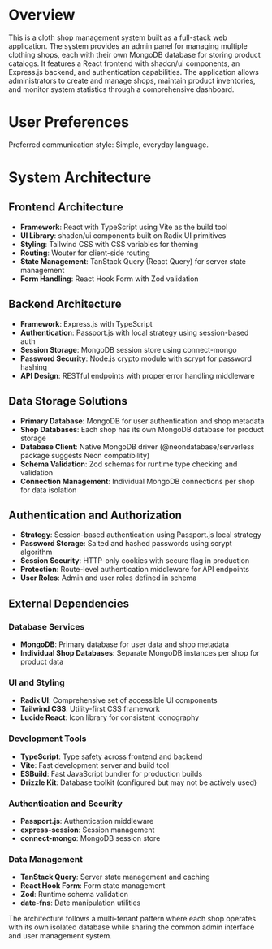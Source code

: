 # Overview

This is a cloth shop management system built as a full-stack web application. The system provides an admin panel for managing multiple clothing shops, each with their own MongoDB database for storing product catalogs. It features a React frontend with shadcn/ui components, an Express.js backend, and authentication capabilities. The application allows administrators to create and manage shops, maintain product inventories, and monitor system statistics through a comprehensive dashboard.

# User Preferences

Preferred communication style: Simple, everyday language.

# System Architecture

## Frontend Architecture
- **Framework**: React with TypeScript using Vite as the build tool
- **UI Library**: shadcn/ui components built on Radix UI primitives
- **Styling**: Tailwind CSS with CSS variables for theming
- **Routing**: Wouter for client-side routing
- **State Management**: TanStack Query (React Query) for server state management
- **Form Handling**: React Hook Form with Zod validation

## Backend Architecture
- **Framework**: Express.js with TypeScript
- **Authentication**: Passport.js with local strategy using session-based auth
- **Session Storage**: MongoDB session store using connect-mongo
- **Password Security**: Node.js crypto module with scrypt for password hashing
- **API Design**: RESTful endpoints with proper error handling middleware

## Data Storage Solutions
- **Primary Database**: MongoDB for user authentication and shop metadata
- **Shop Databases**: Each shop has its own MongoDB database for product storage
- **Database Client**: Native MongoDB driver (@neondatabase/serverless package suggests Neon compatibility)
- **Schema Validation**: Zod schemas for runtime type checking and validation
- **Connection Management**: Individual MongoDB connections per shop for data isolation

## Authentication and Authorization
- **Strategy**: Session-based authentication using Passport.js local strategy
- **Password Storage**: Salted and hashed passwords using scrypt algorithm
- **Session Security**: HTTP-only cookies with secure flag in production
- **Protection**: Route-level authentication middleware for API endpoints
- **User Roles**: Admin and user roles defined in schema

## External Dependencies

### Database Services
- **MongoDB**: Primary database for user data and shop metadata
- **Individual Shop Databases**: Separate MongoDB instances per shop for product data

### UI and Styling
- **Radix UI**: Comprehensive set of accessible UI components
- **Tailwind CSS**: Utility-first CSS framework
- **Lucide React**: Icon library for consistent iconography

### Development Tools
- **TypeScript**: Type safety across frontend and backend
- **Vite**: Fast development server and build tool
- **ESBuild**: Fast JavaScript bundler for production builds
- **Drizzle Kit**: Database toolkit (configured but may not be actively used)

### Authentication and Security
- **Passport.js**: Authentication middleware
- **express-session**: Session management
- **connect-mongo**: MongoDB session store

### Data Management
- **TanStack Query**: Server state management and caching
- **React Hook Form**: Form state management
- **Zod**: Runtime schema validation
- **date-fns**: Date manipulation utilities

The architecture follows a multi-tenant pattern where each shop operates with its own isolated database while sharing the common admin interface and user management system.